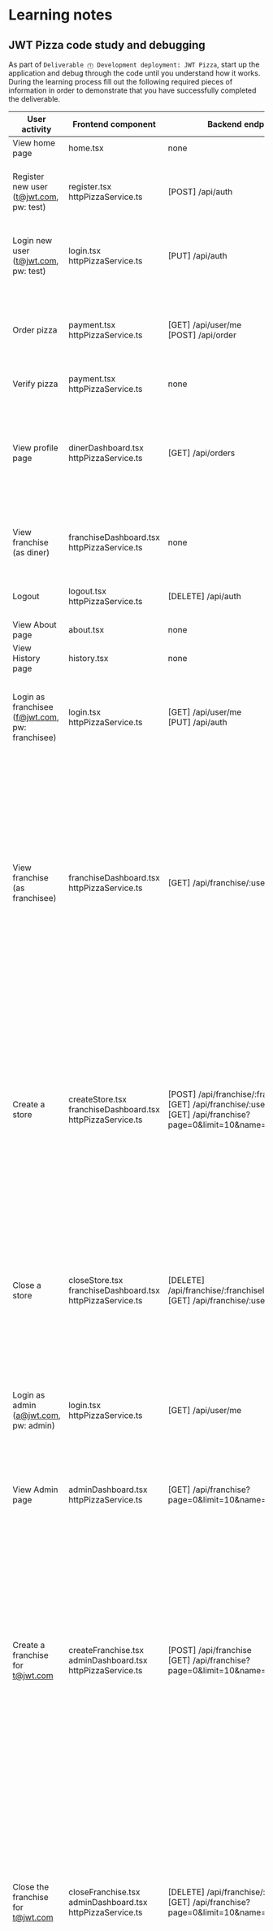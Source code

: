 # Learning notes

## JWT Pizza code study and debugging

As part of `Deliverable ⓵ Development deployment: JWT Pizza`, start up the application and debug through the code until you understand how it works. During the learning process fill out the following required pieces of information in order to demonstrate that you have successfully completed the deliverable.

| User activity                                       | Frontend component                                   | Backend endpoints                                   | Database SQL |
| --------------------------------------------------- | --------------------------------------------------- | --------------------------------------------------- | ------------ |
| View home page                                      | home.tsx                                            | none                                                | none |
| Register new user<br/>(t@jwt.com, pw: test)         | register.tsx<br/>httpPizzaService.ts                | [POST] /api/auth                                    | INSERT INTO user (name, email, password) VALUES (?, ?, ?)<br/>INSERT INTO userRole (userId, role, objectId) VALUES (?, ?, ?) |
| Login new user<br/>(t@jwt.com, pw: test)            | login.tsx<br/>httpPizzaService.ts                   | [PUT] /api/auth                                     | SELECT * FROM user WHERE email=?<br/>INSERT INTO auth (token, userId) VALUES (?, ?) ON DUPLICATE KEY UPDATE token=token |
| Order pizza                                         | payment.tsx<br/>httpPizzaService.ts                 | [GET] /api/user/me<br/>[POST] /api/order            | SELECT userId FROM auth WHERE token=?<br/>INSERT INTO orderItem (orderId, menuId, description, price) VALUES (?, ?, ?, ?)<br/>SELECT id FROM ${table} WHERE ${key}=? |
| Verify pizza                                        | payment.tsx<br/>httpPizzaService.ts                 | none                                                | SELECT id FROM ${table} WHERE ${key}=? |
| View profile page                                   | dinerDashboard.tsx<br/>httpPizzaService.ts          | [GET] /api/orders                                   | SELECT userId FROM auth WHERE token=?<br/>SELECT id, franchiseId, storeId, date FROM dinerOrder WHERE dinerId=? LIMIT ${offset},${config.db.listPerPage}<br/>SELECT id, menuId, description, price FROM orderItem WHERE orderId=? |
| View franchise<br/>(as diner)                       | franchiseDashboard.tsx<br/>httpPizzaService.ts      | none                                                | SELECT userId FROM auth WHERE token=?<br/>SELECT objectId FROM userRole WHERE role='franchisee' AND userId=? |
| Logout                                              | logout.tsx<br/>httpPizzaService.ts                  | [DELETE] /api/auth                                  | SELECT userId FROM auth WHERE token=?<br/>DELETE FROM auth WHERE token=? |
| View About page                                     | about.tsx                                           | none                                                | none |
| View History page                                   | history.tsx                                         | none                                                | none |
| Login as franchisee<br/>(f@jwt.com, pw: franchisee) | login.tsx<br/>httpPizzaService.ts                   | [GET] /api/user/me<br/>[PUT] /api/auth              | SELECT * FROM user WHERE email=?<br/>SELECT * FROM userRole WHERE userId=?<br/>INSERT INTO auth (token, userId) VALUES (?, ?) ON DUPLICATE KEY UPDATE token=token |
| View franchise<br/>(as franchisee)                  | franchiseDashboard.tsx<br/>httpPizzaService.ts      | [GET] /api/franchise/:userID                        | SELECT userId FROM auth WHERE token=?<br/>SELECT objectId FROM userRole WHERE role='franchisee' AND userId=?<br/>SELECT id, name FROM franchise WHERE id in (...)<br/>SELECT u.id, u.name, u.email FROM userRole AS ur JOIN user AS u ON u.id=ur.userId WHERE ur.objectId=? AND ur.role='franchisee'<br/>SELECT s.id, s.name, COALESCE(SUM(oi.price), 0) AS totalRevenue FROM dinerOrder AS do JOIN orderItem AS oi ON do.id=oi.orderId RIGHT JOIN store AS s ON s.id=do.storeId WHERE s.franchiseId=? GROUP BY s.id |
| Create a store                                      | createStore.tsx<br/>franchiseDashboard.tsx<br/>httpPizzaService.ts | [POST] /api/franchise/:franchiseID/store<br/>[GET] /api/franchise/:userID<br/>[GET] /api/franchise?page=0&limit=10&name=* | SELECT userId FROM auth WHERE token=?<br/>SELECT u.id, u.name, u.email FROM userRole AS ur JOIN user AS u ON u.id=ur.userId WHERE ur.objectId=? AND ur.role='franchisee'<br/>SELECT s.id, s.name, COALESCE(SUM(oi.price), 0) AS totalRevenue ...<br/>INSERT INTO store (franchiseId, name) VALUES (?, ?)<br/>SELECT objectId FROM userRole WHERE role='franchisee' AND userId=?<br/>SELECT id, name FROM franchise WHERE id in (...) |
| Close a store                                       | closeStore.tsx<br/>franchiseDashboard.tsx<br/>httpPizzaService.ts | [DELETE] /api/franchise/:franchiseId/store/:storeId<br/>[GET] /api/franchise/:userID | SELECT userId FROM auth WHERE token=?<br/>SELECT u.id, u.name, u.email FROM userRole AS ur JOIN user AS u ON u.id=ur.userId WHERE ur.objectId=? AND ur.role='franchisee'<br/>DELETE FROM store WHERE franchiseId=? AND id=?<br/>SELECT * FROM user WHERE email=?<br/>SELECT * FROM userRole WHERE userId=? |
| Login as admin<br/>(a@jwt.com, pw: admin)           | login.tsx<br/>httpPizzaService.ts                   | [GET] /api/user/me                                  | SELECT * FROM user WHERE email=?<br/>SELECT * FROM userRole WHERE userId=?<br/>INSERT INTO auth (token, userId) VALUES (?, ?) ON DUPLICATE KEY UPDATE token=token |
| View Admin page                                     | adminDashboard.tsx<br/>httpPizzaService.ts          | [GET] /api/franchise?page=0&limit=10&name=*         | SELECT userId FROM auth WHERE token=?<br/>SELECT id, name FROM franchise WHERE name LIKE ? LIMIT ... OFFSET ...<br/>SELECT id, name FROM store WHERE franchiseId=? |
| Create a franchise for t@jwt.com                    | createFranchise.tsx<br/>adminDashboard.tsx<br/>httpPizzaService.ts | [POST] /api/franchise<br/>[GET] /api/franchise?page=0&limit=10&name=* | SELECT userId FROM auth WHERE token=?<br/>SELECT id, name FROM user WHERE email=?<br/>INSERT INTO franchise (name) VALUES (?)<br/>INSERT INTO userRole (userId, role, objectId) VALUES (?, ?, ?)<br/>SELECT id, name FROM franchise WHERE name LIKE ? LIMIT ... OFFSET ...<br/>SELECT id, name FROM store WHERE franchiseId=?<br/>SELECT u.id, u.name, u.email FROM userRole AS ur JOIN user AS u ON u.id=ur.userId WHERE ur.objectId=? AND ur.role='franchisee'<br/>SELECT s.id, s.name, COALESCE(SUM(oi.price), 0) AS totalRevenue ... |
| Close the franchise for t@jwt.com                   | closeFranchise.tsx<br/>adminDashboard.tsx<br/>httpPizzaService.ts | [DELETE] /api/franchise/:franchiseId<br/>[GET] /api/franchise?page=0&limit=10&name=* | SELECT userId FROM auth WHERE token=?<br/>DELETE FROM store WHERE franchiseId=?<br/>DELETE FROM userRole WHERE objectId=?<br/>DELETE FROM franchise WHERE id=?<br/>SELECT id, name FROM franchise WHERE name LIKE ? LIMIT ... OFFSET ...<br/>SELECT id, name FROM store WHERE franchiseId=?<br/>SELECT u.id, u.name, u.email FROM userRole AS ur JOIN user AS u ON u.id=ur.userId WHERE ur.objectId=? AND ur.role='franchisee'<br/>SELECT s.id, s.name, COALESCE(SUM(oi.price), 0) AS totalRevenue ... |

